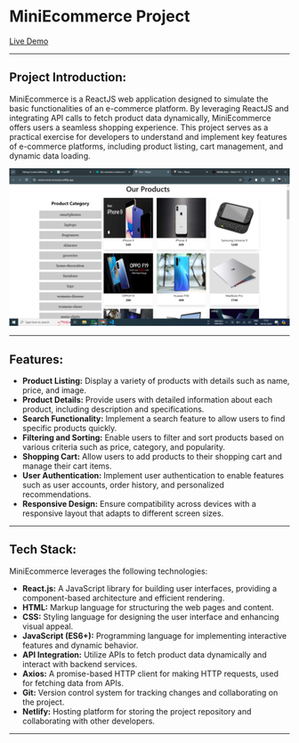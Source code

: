 # MiniEcommerce Project

[Live Demo](https://miniecomercereactjs.netlify.app/)

---

## Project Introduction:

MiniEcommerce is a ReactJS web application designed to simulate the basic functionalities of an e-commerce platform. By leveraging ReactJS and integrating API calls to fetch product data dynamically, MiniEcommerce offers users a seamless shopping experience. This project serves as a practical exercise for developers to understand and implement key features of e-commerce platforms, including product listing, cart management, and dynamic data loading.

<img src="https://github.com/bitleakash6/EcomerceMiniApp/blob/main/miniEc.png">

---

## Features:

- **Product Listing:** Display a variety of products with details such as name, price, and image.
- **Product Details:** Provide users with detailed information about each product, including description and specifications.
- **Search Functionality:** Implement a search feature to allow users to find specific products quickly.
- **Filtering and Sorting:** Enable users to filter and sort products based on various criteria such as price, category, and popularity.
- **Shopping Cart:** Allow users to add products to their shopping cart and manage their cart items.
- **User Authentication:** Implement user authentication to enable features such as user accounts, order history, and personalized recommendations.
- **Responsive Design:** Ensure compatibility across devices with a responsive layout that adapts to different screen sizes.

---

## Tech Stack:

MiniEcommerce leverages the following technologies:

- **React.js:** A JavaScript library for building user interfaces, providing a component-based architecture and efficient rendering.
- **HTML:** Markup language for structuring the web pages and content.
- **CSS:** Styling language for designing the user interface and enhancing visual appeal.
- **JavaScript (ES6+):** Programming language for implementing interactive features and dynamic behavior.
- **API Integration:** Utilize APIs to fetch product data dynamically and interact with backend services.
- **Axios:** A promise-based HTTP client for making HTTP requests, used for fetching data from APIs.
- **Git:** Version control system for tracking changes and collaborating on the project.
- **Netlify:** Hosting platform for storing the project repository and collaborating with other developers.

---
